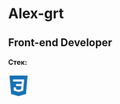 # Alex-grt
## Front-end Developer

#### Стек:
<p>  
<img src="https://raw.githubusercontent.com/alex-grt/alex-grt/main/CSS3-blue.svg" height="42" alt="CSS3" >
</p>
